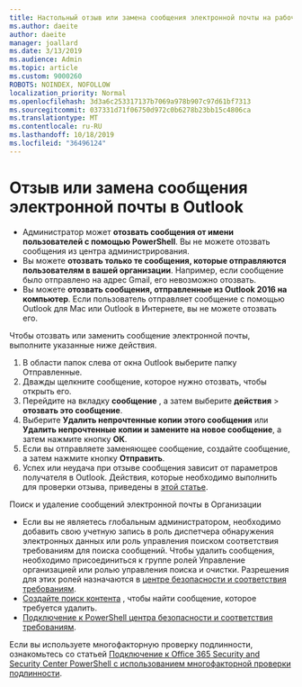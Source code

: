 ```yaml
---
title: Настольный отзыв или замена сообщения электронной почты на рабочем столе Outlook
ms.author: daeite
author: daeite
manager: joallard
ms.date: 3/13/2019
ms.audience: Admin
ms.topic: article
ms.custom: 9000260
ROBOTS: NOINDEX, NOFOLLOW
localization_priority: Normal
ms.openlocfilehash: 3d3a6c253317137b7069a978b907c97d61bf7313
ms.sourcegitcommit: 037331d71f06750d972c0b6278b23bb15c4806ca
ms.translationtype: MT
ms.contentlocale: ru-RU
ms.lasthandoff: 10/18/2019
ms.locfileid: "36496124"
---
```

# <a name="recall-or-replace-an-outlook-email-message"></a>Отзыв или замена сообщения электронной почты в Outlook

- Администратор может **отозвать сообщения от имени пользователей с помощью PowerShell**. Вы не можете отозвать сообщения из центра администрирования.
- Вы можете **отозвать только те сообщения, которые отправляются пользователям в вашей организации**. Например, если сообщение было отправлено на адрес Gmail, его невозможно отозвать.
- Вы можете **отозвать сообщения, отправленные из Outlook 2016 на компьютер**. Если пользователь отправляет сообщение с помощью Outlook для Mac или Outlook в Интернете, вы не можете отозвать его.

Чтобы отозвать или заменить сообщение электронной почты, выполните указанные ниже действия.

1. В области папок слева от окна Outlook выберите папку Отправленные.
1. Дважды щелкните сообщение, которое нужно отозвать, чтобы открыть его.
1. Перейдите на вкладку **сообщение** , а затем выберите **действия** > **отозвать это сообщение**.
1. Выберите **Удалить непрочтенные копии этого сообщения** или **Удалить непрочтенные копии и замените на новое сообщение**, а затем нажмите кнопку **ОК**.
1. Если вы отправляете заменяющее сообщение, создайте сообщение, а затем нажмите кнопку **Отправить**.
1. Успех или неудача при отзыве сообщения зависит от параметров получателя в Outlook. Действия, которые необходимо выполнить для проверки отзыва, приведены в [этой статье](https://support.office.com/article/35027f88-d655-4554-b4f8-6c0729a723a0).

Поиск и удаление сообщений электронной почты в Организации

- Если вы не являетесь глобальным администратором, необходимо добавить свою учетную запись в роль диспетчера обнаружения электронных данных или роль управления поиском соответствия требованиям для поиска сообщений. Чтобы удалить сообщения, необходимо присоединиться к группе ролей Управление организацией или ролью управления поиска и очистки. Разрешения для этих ролей назначаются в [центре безопасности и соответствия требованиям](https://go.microsoft.com/fwlink/?linkid=2083731).
- [Создайте поиск контента](https://docs.microsoft.com/office365/securitycompliance/content-search) , чтобы найти сообщение, которое требуется удалить.
- [Подключение к PowerShell центра безопасности и соответствия требованиям](https://docs.microsoft.com/powershell/exchange/office-365-scc/connect-to-scc-powershell/connect-to-scc-powershell?view=exchange-ps).

Если вы используете многофакторную проверку подлинности, ознакомьтесь со статьей [Подключение к Office 365 Security and Security Center PowerShell с использованием многофакторной проверки подлинности](https://docs.microsoft.com/powershell/exchange/office-365-scc/connect-to-scc-powershell/mfa-connect-to-scc-powershell?view=exchange-ps).